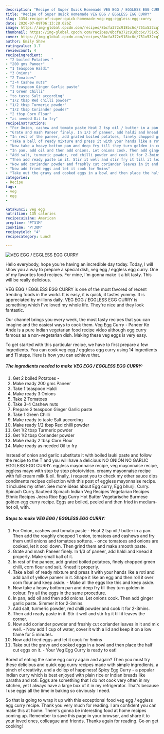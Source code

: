 ```yaml
---
description: "Recipe of Super Quick Homemade VEG EGG / EGGLESS EGG CURRY"
title: "Recipe of Super Quick Homemade VEG EGG / EGGLESS EGG CURRY"
slug: 1354-recipe-of-super-quick-homemade-veg-egg-eggless-egg-curry
date: 2020-07-09T06:13:28.026Z
image: https://img-global.cpcdn.com/recipes/8bcfa372c918bc6c/751x532cq70/veg-egg-eggless-egg-curry-recipe-main-photo.jpg
thumbnail: https://img-global.cpcdn.com/recipes/8bcfa372c918bc6c/751x532cq70/veg-egg-eggless-egg-curry-recipe-main-photo.jpg
cover: https://img-global.cpcdn.com/recipes/8bcfa372c918bc6c/751x532cq70/veg-egg-eggless-egg-curry-recipe-main-photo.jpg
author: Emily Shaw
ratingvalue: 3.7
reviewcount: 4
recipeingredient:
- "2 boiled Potatoes "
- "200 gms Paneer"
- "1 teaspoon Haldi"
- "3 Onions"
- "2 Tomatoes"
- "3-4 Cashew nuts"
- "2 teaspoon Ginger Garlic paste"
- "1 Green Chilli"
- "to taste Salt according"
- "1/2 tbsp Red chilli powder"
- "1/2 tbsp Turmeric powder"
- "1/2 tbsp Coriander powder"
- "2 tbsp Corn Flour"
- "as needed Oil to fry"
recipeinstructions:
- "For Onion, cashew and tomato paste Heat 2 tsp oil / butter in a pan. Then add the roughly chopped 1 onion, tomatoes and cashews and fry them until onions and tomatoes softens. once tomatoes and onions are cooked, let it cool down. Then grind them and make smooth paste."
- "Grate and mash Paneer finely. In 1/3 of paneer, add haldi and knead it properly. Make small ball of it."
- "In rest of the paneer, add grated boiled potatoes, finely chopped green chilli, corn flour and salt. Knead it properly."
- "Take a ball of ready mixture and press it with your hands like a roti and add ball of yellow paneer in it. Shape it like an egg and then roll it over corn flour and keep aside. Make all the eggs like this and keep aside."
- "Now take a heavy bottom pan and deep fry till they turn golden in colour. Fry all the eggs in the same procedure."
- "In pan, add oil and then add onions. Let onions cook. Then add ginger garlic paste. Simmer it for 2-3mins."
- "Add salt, turmeric powder, red chilli powder and cook it for 2-3mins."
- "Then add ready paste in it. Stir it well and stir fry it till it leaves the corner."
- "Now add coriander powder and freshly cut coriander leaves in it and mix well.  Now add 1 cup of water, cover it with a lid and keep it on a low flame for 5 minutes."
- "Now add fried eggs and let it cook for 5mins"
- "Take out the gravy and cooked eggs in a bowl and then place the half cut eggs on it. Your Veg Egg Curry is ready to eat!"
categories:
- Recipe
tags:
- veg
- egg
- 

katakunci: veg egg  
nutrition: 135 calories
recipecuisine: American
preptime: "PT31M"
cooktime: "PT30M"
recipeyield: "4"
recipecategory: Lunch

---
```



![VEG EGG / EGGLESS EGG CURRY](https://img-global.cpcdn.com/recipes/8bcfa372c918bc6c/751x532cq70/veg-egg-eggless-egg-curry-recipe-main-photo.jpg)

Hello everybody, hope you're having an incredible day today. Today, I will show you a way to prepare a special dish, veg egg / eggless egg curry. One of my favorites food recipes. For mine, I'm gonna make it a bit tasty. This will be really delicious.

VEG EGG / EGGLESS EGG CURRY is one of the most favored of recent trending foods in the world. It is easy, it is quick, it tastes yummy. It is appreciated by millions daily. VEG EGG / EGGLESS EGG CURRY is something which I've loved my whole life. They're nice and they look fantastic.

Our channel brings you every week, the most tasty recipes that you can imagine and the easiest ways to cook them. Veg Egg Curry - Paneer Ke Ande is a pure Indian vegetarian food recipe video although egg curry famous as a non-vegetarian dish. Making these veg eggs is very easy.


To get started with this particular recipe, we have to first prepare a few ingredients. You can cook veg egg / eggless egg curry using 14 ingredients and 11 steps. Here is how you can achieve that.

<!--inarticleads1-->

##### The ingredients needed to make VEG EGG / EGGLESS EGG CURRY:

1. Get 2 boiled Potatoes -
1. Make ready 200 gms Paneer
1. Take 1 teaspoon Haldi
1. Make ready 3 Onions
1. Take 2 Tomatoes
1. Take 3-4 Cashew nuts
1. Prepare 2 teaspoon Ginger Garlic paste
1. Take 1 Green Chilli
1. Make ready to taste Salt according
1. Make ready 1/2 tbsp Red chilli powder
1. Get 1/2 tbsp Turmeric powder
1. Get 1/2 tbsp Coriander powder
1. Make ready 2 tbsp Corn Flour
1. Make ready as needed Oil to fry


Instead of onion and garlic substitute it with boiled lauki paste and follow the recipe to the T and you will have a delicious NO ONION NO GARLIC EGGLESS EGG CURRY. eggless mayonnaise recipe, veg mayonnaise recipe, eggless mayo with step by step photo/video. creamy mayonnaise recipe with full cream milk &amp; oil. finally, i request you to check my other sauce dips condiments recipes collection with this post of eggless mayonnaise recipe. it includes my other. See more ideas about Egg curry, Egg bhurji, Curry. Spinach Curry Sauteed Spinach Indian Veg Recipes Vegetarian Recipes Ethnic Recipes Jeera Rice Egg Curry Hot Butter Vegetarische Burmese golden egg curry recipe. Eggs are boiled, peeled and then fried in medium-hot oil, with. 

<!--inarticleads2-->

##### Steps to make VEG EGG / EGGLESS EGG CURRY:

1. For Onion, cashew and tomato paste - Heat 2 tsp oil / butter in a pan. Then add the roughly chopped 1 onion, tomatoes and cashews and fry them until onions and tomatoes softens. - once tomatoes and onions are cooked, let it cool down. Then grind them and make smooth paste.
1. Grate and mash Paneer finely. In 1/3 of paneer, add haldi and knead it properly. Make small ball of it.
1. In rest of the paneer, add grated boiled potatoes, finely chopped green chilli, corn flour and salt. Knead it properly.
1. Take a ball of ready mixture and press it with your hands like a roti and add ball of yellow paneer in it. Shape it like an egg and then roll it over corn flour and keep aside. - Make all the eggs like this and keep aside.
1. Now take a heavy bottom pan and deep fry till they turn golden in colour. Fry all the eggs in the same procedure.
1. In pan, add oil and then add onions. Let onions cook. Then add ginger garlic paste. Simmer it for 2-3mins.
1. Add salt, turmeric powder, red chilli powder and cook it for 2-3mins.
1. Then add ready paste in it. Stir it well and stir fry it till it leaves the corner.
1. Now add coriander powder and freshly cut coriander leaves in it and mix well.  - Now add 1 cup of water, cover it with a lid and keep it on a low flame for 5 minutes.
1. Now add fried eggs and let it cook for 5mins
1. Take out the gravy and cooked eggs in a bowl and then place the half cut eggs on it. - Your Veg Egg Curry is ready to eat!


Bored of eating the same egg curry again and again? Then you must try these delicious and quick egg curry recipes made with simple ingredients, a pinch of creativity, and a dollop of happiness! Spicy Egg Curry - a popular Indian curry which is best enjoyed with plain rice or Indian breads like paratha and roti. Eggs are something that I do not cook very often in my kitchen, yet I always have a large box of it in my refrigerator. That&#39;s because I use eggs all the time in baking so obviously I need. 

So that is going to wrap it up with this exceptional food veg egg / eggless egg curry recipe. Thank you very much for reading. I am confident you can make this at home. There's gonna be interesting food at home recipes coming up. Remember to save this page in your browser, and share it to your loved ones, colleague and friends. Thanks again for reading. Go on get cooking!

